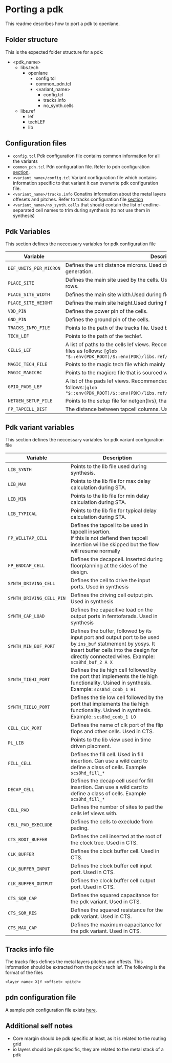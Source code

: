 # Porting a pdk

This readme describes how to port a pdk to openlane.

## Folder structure
This is the expected folder structure for a pdk:

- <pdk_name>
	- libs.tech
		- openlane
			- config.tcl
			- common_pdn.tcl
			- <variant_name>
				- config.tcl
				- tracks.info
				- no_synth.cells
	- libs.ref
		- lef
		- techLEF
		- lib

## Configuration files
- `config.tcl` Pdk configuration file contains common information for all the variants
- `common_pdn.tcl` Pdn configuration file. Refer to pdn configuration [section](#pdn-configuration-file).
- `<variant_name>/config.tcl` Variant configuration file which contains information specific to that variant It can overwrite pdk configuration file.
- `<variant_name>/tracks.info` Conatins information about the metal layers offesets and pitches. Refer to tracks configuration file [section](#tracks-info-file)
- `<variant_name>/no_synth.cells` that should contain the list of endline-separated cell names to trim during synthesis (to not use them in synthesis)


## Pdk Variables 

This section defines the neccessary variables for pdk configuration file

| Variable      | Description                                                   |
|---------------|---------------------------------------------------------------|
| `DEF_UNITS_PER_MICRON` | Defines the unit distance microns. Used during floorplanning for proper def file generation. |
| `PLACE_SITE` | Defines the main site used by the cells. Used during floorplanning to generate the rows. |
| `PLACE_SITE_WIDTH` | Defines the main site width.Used during floorplanning to generate the rows. |
| `PLACE_SITE_HEIGHT` | Defines the main site height.Used during floorplanning to generate the rows. |
| `VDD_PIN` | Defines the power pin of the cells.  |
| `GND_PIN` | Defines the ground pin of the cells. |
| `TRACKS_INFO_FILE` | Points to the path of the tracks file. Used by the floorplanner to generate tracks |
| `TECH_LEF` | Points to the path of the techlef. |
| `CELLS_LEF` | A list of paths to the cells lef views. Recommended to use wild card to catch all the files as follows: `[glob "$::env(PDK_ROOT)/$::env(PDK)/libs.ref/lef/$::env(PDK_VARIANT)/*.lef"]` |
| `MAGIC_TECH_FILE` | Points to the magic tech file which mainly has drc rules. |
| `MAGIC_MAGICRC` | Points to the magicrc file that is sourced while running magic in the flow. |
| `GPIO_PADS_LEF` | A list of the pads lef views. Recommended to use wild card to catch all the files as follows:`[glob "$::env(PDK_ROOT)/$::env(PDK)/libs.ref/lef/s8iom0s8/routing_abstract/*.lef"]` |
| `NETGEN_SETUP_FILE` | Points to the setup file for netgen(lvs), that can exclude certain cells etc.. |
| `FP_TAPCELL_DIST` | The distance between tapcell columns. Used in floorplanning in tapcell insertion. |

## Pdk variant variables

This section defines the neccessary variables for pdk variant configuration file

| Variable      | Description                                                   |
|---------------|---------------------------------------------------------------|
| `LIB_SYNTH` | Points to the lib file used during synthesis. |
| `LIB_MAX` | Points to the lib file for max delay calculation during STA. |
| `LIB_MIN` | Points to the lib file for min delay calculation during STA. |
| `LIB_TYPICAL` | Points to the lib file for typical delay calculation during STA. |
| `FP_WELLTAP_CELL` | Defines the tapcell to be used in tapcell insertion. <br> If this is not defiend then tapcell insertion will be skipped but the flow will resume normally |
| `FP_ENDCAP_CELL` | Defines the decapcell. Inserted during floorplanning at the sides of the design. |
| `SYNTH_DRIVING_CELL` | Defines the cell to drive the input ports. Used in synthesis |
| `SYNTH_DRIVING_CELL_PIN` | Defines the driving cell output pin. Used in synthesis |
| `SYNTH_CAP_LOAD` | Defines the capacitive load on the output ports in femtofarads. Used in synthesis |
| `SYNTH_MIN_BUF_PORT` | Defines the buffer, followed by its input port and output port to be used by `ins_buf` statmement by yosys. It insert buffer cells into the design for directly connected wires. Example: `scs8hd_buf_2 A X`  |
| `SYNTH_TIEHI_PORT` | Defines the tie high cell followed by the port that implements the tie high functionality. Usined in synthesis. Example: `scs8hd_conb_1 HI` |
| `SYNTH_TIELO_PORT` | Defines the tie low cell followed by the port that implements the tie high functionality. Usined in synthesis. Example: `scs8hd_conb_1 LO` |
| `CELL_CLK_PORT` | Defines the name of clk port of the flip flops and other cells. Used in CTS. |
| `PL_LIB` | Points to the lib view used in time driven placment.  |
| `FILL_CELL` | Defines the fill cell. Used in fill insertion. Can use a wild card to define a class of cells. Example `scs8hd_fill_*` |
| `DECAP_CELL` | Defines the decap cell used for fill insertion. Can use a wild card to define a class of cells. Example `scs8hd_fill_*` |
| `CELL_PAD` | Defines the number of sites to pad the cells lef views with. |
| `CELL_PAD_EXECLUDE` | Defines the cells to execlude from pading. |
| `CTS_ROOT_BUFFER` | Defines the cell inserted at the root of the clock tree. Used in CTS. |
| `CLK_BUFFER` | Defines the clock buffer cell. Used in CTS. |
| `CLK_BUFFER_INPUT` | Defines the clock buffer cell input port. Used in CTS. |
| `CLK_BUFFER_OUTPUT` | Defines the clock buffer cell output port. Used in CTS. |
| `CTS_SQR_CAP` | Defines the squared capacitance for the pdk variant. Used in CTS. |
| `CTS_SQR_RES` | Defines the squared resistance for the pdk variant. Used in CTS. |
| `CTS_MAX_CAP` | Defines the maximum capacitance for the pdk variant. Used in CTS. |

## Tracks info file

The tracks files defines the metal layers pitches and offests. This information should be extracted from the pdk's tech lef. The following is the format of the files

```
<layer name> X|Y <offset> <pitch>
```



## pdn configuration file

A sample pdn configuration file exists [here](https://github.com/RTimothyEdwards/open_pdks/blob/master/sky130/openlane/common_pdn.tcl).

## Additional self notes

- Core margin should be pdk specific at least, as it is related to the routing grid
- io layers should be pdk specific, they are related to the metal stack of a pdk

